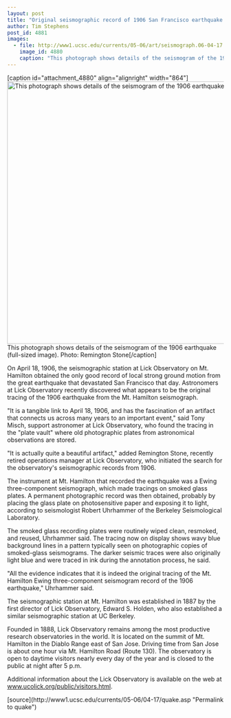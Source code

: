 ```yaml
---
layout: post
title: "Original seismographic record of 1906 San Francisco earthquake found and put on display at UC's Lick Observatory"
author: Tim Stephens
post_id: 4881
images:
  - file: http://www1.ucsc.edu/currents/05-06/art/seismograph.06-04-17.jpg
    image_id: 4880
    caption: "This photograph shows details of the seismogram of the 1906 earthquake (full-sized image). Photo: Remington Stone"
---
```


[caption id="attachment_4880" align="alignright" width="864"]<a href="http://localhost/mysite/wp-content/uploads/2006/04/seismograph.06-04-17.jpg"><img class="size-full wp-image-4880" src="http://localhost/mysite/wp-content/uploads/2006/04/seismograph.06-04-17.jpg" alt="This photograph shows details of the seismogram of the 1906 earthquake (full-sized image). Photo: Remington Stone" width="864" height="611" /></a>This photograph shows details of the seismogram of the 1906 earthquake (full-sized image). Photo: Remington Stone[/caption]
<a name="content" id="content"></a>
<p>
  On April 18, 1906, the seismographic station at Lick Observatory on Mt. Hamilton obtained the only good record of local strong ground motion from the great earthquake that devastated San Francisco that day. Astronomers at Lick Observatory recently discovered what appears to be the original tracing of the 1906 earthquake from the Mt. Hamilton seismograph.
</p>
<p>
  "It is a tangible link to April 18, 1906, and has the fascination of an artifact that connects us across many years to an important event," said Tony Misch, support astronomer at Lick Observatory, who found the tracing in the "plate vault" where old photographic plates from astronomical observations are stored.
</p>
<p>
  "It is actually quite a beautiful artifact," added Remington Stone, recently retired operations manager at Lick Observatory, who initiated the search for the observatory's seismographic records from 1906.
</p>
<p>
  The instrument at Mt. Hamilton that recorded the earthquake was a Ewing three-component seismograph, which made tracings on smoked glass plates. A permanent photographic record was then obtained, probably by placing the glass plate on photosensitive paper and exposing it to light, according to seismologist Robert Uhrhammer of the Berkeley Seismological Laboratory.
</p>
<p>
  The smoked glass recording plates were routinely wiped clean, resmoked, and reused, Uhrhammer said. The tracing now on display shows wavy blue background lines in a pattern typically seen on photographic copies of smoked-glass seismograms. The darker seismic traces were also originally light blue and were traced in ink during the annotation process, he said.
</p>
<p>
  "All the evidence indicates that it is indeed the original tracing of the Mt. Hamilton Ewing three-component seismogram record of the 1906 earthquake," Uhrhammer said.
</p>
<p>
  The seismographic station at Mt. Hamilton was established in 1887 by the first director of Lick Observatory, Edward S. Holden, who also established a similar seismographic station at UC Berkeley.
</p>
<p>
  Founded in 1888, Lick Observatory remains among the most productive research observatories in the world. It is located on the summit of Mt. Hamilton in the Diablo Range east of San Jose. Driving time from San Jose is about one hour via Mt. Hamilton Road (Route 130). The observatory is open to daytime visitors nearly every day of the year and is closed to the public at night after 5 p.m.
</p>
<p>
  Additional information about the Lick Observatory is available on the web at <a href="http://www.ucolick.org/public/visitors.html">www.ucolick.org/public/visitors.html</a>.
</p>
<form>
  <input name="t1" size="-1" type="hidden">
</form>




</p>
[source](http://www1.ucsc.edu/currents/05-06/04-17/quake.asp "Permalink to quake")
